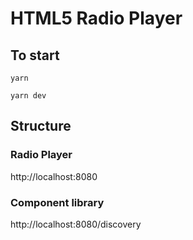 HTML5 Radio Player
==================
## To start
`yarn`

`yarn dev`

## Structure
### Radio Player
http://localhost:8080

### Component library
http://localhost:8080/discovery

